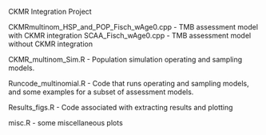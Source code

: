 CKMR Integration Project

CKMRmultinom_HSP_and_POP_Fisch_wAge0.cpp - TMB assessment model with CKMR integration
SCAA_Fisch_wAge0.cpp - TMB assessment model without CKMR integration

CKMR_multinom_Sim.R - Population simulation operating and sampling models. 

Runcode_multinomial.R - Code that runs operating and sampling models, and some examples for a subset of assessment models. 

Results_figs.R - Code associated with extracting results and plotting

misc.R - some miscellaneous plots

